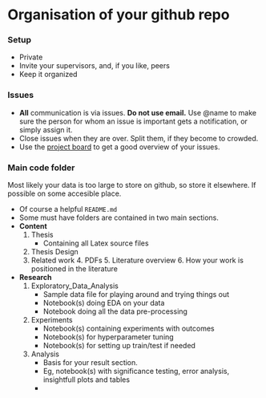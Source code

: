 # Organisation of your github repo

### Setup 

* Private
* Invite your supervisors, and, if you like, peers
* Keep it organized

### Issues

* **All** communication is via issues. **Do not use email.** Use @name to make sure the person for whom an issue is important gets a notification, or simply assign it.
* Close issues when they are over. Split them, if they become to crowded.
* Use the [project board](https://help.github.com/articles/about-project-boards/) to get a good overview of your issues. 

### Main code folder

Most likely your data is too large to store on github, so store it elsewhere. If possible on some accesible place.

* Of course a helpful `README.md`
* Some must have folders are contained in two main sections.
* **Content**
    1. Thesis
        * Containing all Latex source files
    2. Thesis Design
    3. Related work
        4. PDFs
        5. Literature overview
        6. How your work is positioned in the literature
* **Research**
    1. Exploratory_Data_Analysis
        * Sample data file for playing around and trying things out
        * Notebook(s) doing EDA on your data
        * Notebook doing all the data pre-processing
    2. Experiments
        * Notebook(s) containing experiments with outcomes
        * Notebook(s) for hyperparameter tuning
        * Notebook(s) for setting up train/test if needed
    3. Analysis
        * Basis for your result section.
        * Eg, notebook(s) with significance testing, error analysis, insightfull plots and tables
        * 
        
    
